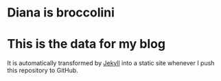 Diana is broccolini
=========

# This is the data for my blog

It is automatically transformed by [Jekyll](http://github.com/mojombo/jekyll) into a static site whenever I push this repository to GitHub.
